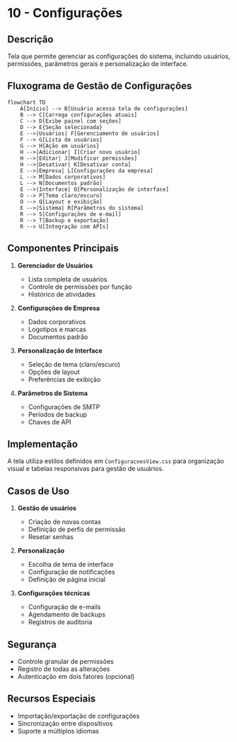 # 10 - Configurações

## Descrição
Tela que permite gerenciar as configurações do sistema, incluindo usuários, permissões, parâmetros gerais e personalização de interface.

## Fluxograma de Gestão de Configurações

```mermaid
flowchart TD
    A[Início] --> B[Usuário acessa tela de configurações]
    B --> C[Carrega configurações atuais]
    C --> D[Exibe painel com seções]
    D --> E{Seção selecionada}
    E -->|Usuários| F[Gerenciamento de usuários]
    F --> G[Lista de usuários]
    G --> H{Ação em usuários}
    H -->|Adicionar| I[Criar novo usuário]
    H -->|Editar| J[Modificar permissões]
    H -->|Desativar| K[Desativar conta]
    E -->|Empresa| L[Configurações da empresa]
    L --> M[Dados corporativos]
    L --> N[Documentos padrão]
    E -->|Interface| O[Personalização de interface]
    O --> P[Tema claro/escuro]
    O --> Q[Layout e exibição]
    E -->|Sistema| R[Parâmetros do sistema]
    R --> S[Configurações de e-mail]
    R --> T[Backup e exportação]
    R --> U[Integração com APIs]
```

## Componentes Principais

1. **Gerenciador de Usuários**
   - Lista completa de usuários
   - Controle de permissões por função
   - Histórico de atividades

2. **Configurações de Empresa**
   - Dados corporativos
   - Logotipos e marcas
   - Documentos padrão

3. **Personalização de Interface**
   - Seleção de tema (claro/escuro)
   - Opções de layout
   - Preferências de exibição

4. **Parâmetros de Sistema**
   - Configurações de SMTP
   - Períodos de backup
   - Chaves de API

## Implementação

A tela utiliza estilos definidos em `ConfiguracoesView.css` para organização visual e tabelas responsivas para gestão de usuários.

## Casos de Uso

1. **Gestão de usuários**
   - Criação de novas contas
   - Definição de perfis de permissão
   - Resetar senhas

2. **Personalização**
   - Escolha de tema de interface
   - Configuração de notificações
   - Definição de página inicial

3. **Configurações técnicas**
   - Configuração de e-mails
   - Agendamento de backups
   - Registros de auditoria

## Segurança

- Controle granular de permissões
- Registro de todas as alterações
- Autenticação em dois fatores (opcional)

## Recursos Especiais

- Importação/exportação de configurações
- Sincronização entre dispositivos
- Suporte a múltiplos idiomas

